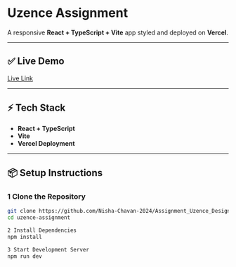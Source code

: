 # Uzence Assignment  

A responsive **React + TypeScript + Vite** app styled and deployed on **Vercel**.

---

## ✅ Live Demo  
[Live Link]([https://your-vercel-url.vercel.app](https://uzence-assignment-gp0w1rbt2-nisha-chavan-2024s-projects.vercel.app))

---

## ⚡ Tech Stack  
- **React + TypeScript**  
- **Vite**  
- **Vercel Deployment**  

---

## 📦 Setup Instructions  

### 1 Clone the Repository  
```bash
git clone https://github.com/Nisha-Chavan-2024/Assignment_Uzence_Design.git
cd uzence-assignment

2 Install Dependencies
npm install

3 Start Development Server
npm run dev
